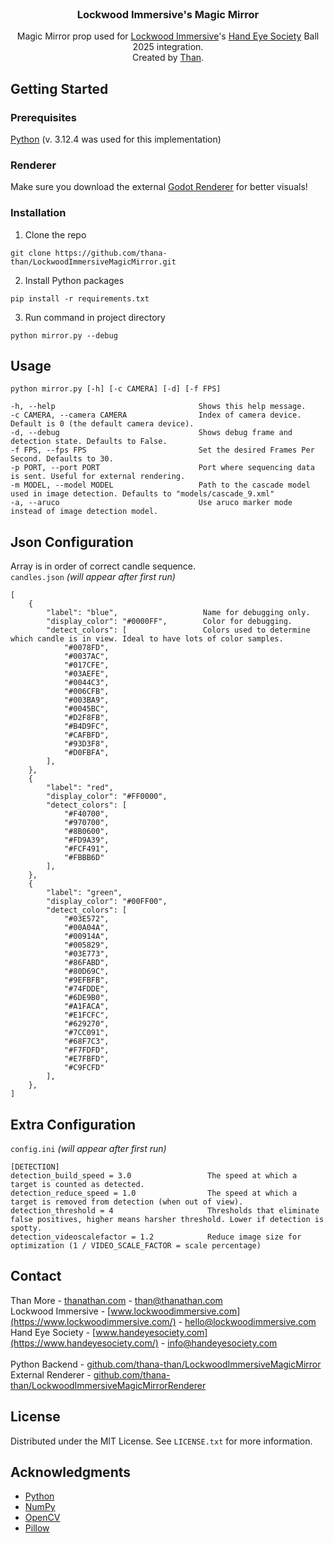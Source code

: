 <br />
<div align="center">
  <h3 align="center">Lockwood Immersive's Magic Mirror</h3>

  <p align="center">
    Magic Mirror prop used for <a href="https://www.lockwoodimmersive.com/">Lockwood Immersive</a>'s <a href="https://www.handeyesociety.com/">Hand Eye Society</a> Ball 2025 integration.
    <br/>
    Created by <a href="https://thanathan.com">Than</a>.
  </p>
</div>

## Getting Started

### Prerequisites

<a href="https://www.python.org/downloads/release/python-3124/">Python</a> (v. 3.12.4 was used for this implementation)

### Renderer
Make sure you download the external <a href="https://github.com/thana-than/LockwoodImmersiveMagicMirrorRenderer">Godot Renderer</a> for better visuals!

### Installation

1. Clone the repo
```
git clone https://github.com/thana-than/LockwoodImmersiveMagicMirror.git
```
2. Install Python packages
```
pip install -r requirements.txt
```
3. Run command in project directory
```
python mirror.py --debug
```
   
## Usage
   ```
   python mirror.py [-h] [-c CAMERA] [-d] [-f FPS]

  -h, --help                                Shows this help message.
  -c CAMERA, --camera CAMERA                Index of camera device. Default is 0 (the default camera device).
  -d, --debug                               Shows debug frame and detection state. Defaults to False.
  -f FPS, --fps FPS                         Set the desired Frames Per Second. Defaults to 30.
  -p PORT, --port PORT                      Port where sequencing data is sent. Useful for external rendering.
  -m MODEL, --model MODEL                   Path to the cascade model used in image detection. Defaults to "models/cascade_9.xml"
  -a, --aruco                               Use aruco marker mode instead of image detection model.
   ```
## Json Configuration
Array is in order of correct candle sequence. </br>
`candles.json` *(will appear after first run)*
```
[
    {
        "label": "blue",                   Name for debugging only.
        "display_color": "#0000FF",        Color for debugging.
        "detect_colors": [                 Colors used to determine which candle is in view. Ideal to have lots of color samples.
            "#0078FD",
            "#0037AC",
            "#017CFE",
            "#03AEFE",
            "#0044C3",
            "#006CFB",
            "#003BA9",
            "#0045BC",
            "#D2F8FB",
            "#B4D9FC",
            "#CAFBFD",
            "#93D3F8",
            "#D0FBFA",
        ],
    },
    {
        "label": "red",
        "display_color": "#FF0000",
        "detect_colors": [
            "#F40700",
            "#970700",
            "#8B0600",
            "#FD9A39",
            "#FCF491",
            "#FBBB6D"
        ],
    },
    {
        "label": "green",
        "display_color": "#00FF00",
        "detect_colors": [
            "#03E572",
            "#00A04A",
            "#00914A",
            "#005829",
            "#03E773",
            "#86FABD",
            "#80D69C",
            "#9EFBFB",
            "#74FDDE",
            "#6DE9B0",
            "#A1FACA",
            "#E1FCFC",
            "#629270",
            "#7CC091",
            "#68F7C3",
            "#F7FDFD",
            "#E7FBFD",
            "#C9FCFD"
        ],
    },
]
```
## Extra Configuration
`config.ini` *(will appear after first run)*
```
[DETECTION]
detection_build_speed = 3.0                 The speed at which a target is counted as detected.
detection_reduce_speed = 1.0                The speed at which a target is removed from detection (when out of view).
detection_threshold = 4                     Thresholds that eliminate false positives, higher means harsher threshold. Lower if detection is spotty.
detection_videoscalefactor = 1.2            Reduce image size for optimization (1 / VIDEO_SCALE_FACTOR = scale percentage)
```
## Contact

Than More - [thanathan.com](https://thanathan.com/) - than@thanathan.com
<br/>
Lockwood Immersive - [www.lockwoodimmersive.com](https://www.lockwoodimmersive.com/) - hello@lockwoodimmersive.com
<br/>
Hand Eye Society - [www.handeyesociety.com](https://www.handeyesociety.com/) - info@handeyesociety.com
<br/><br/>
Python Backend - [github.com/thana-than/LockwoodImmersiveMagicMirror](https://github.com/thana-than/LockwoodImmersiveMagicMirror)
<br/>
External Renderer - [github.com/thana-than/LockwoodImmersiveMagicMirrorRenderer](https://github.com/thana-than/LockwoodImmersiveMagicMirrorRenderer)

## License

Distributed under the MIT License. See `LICENSE.txt` for more information.

## Acknowledgments

* [Python](https://www.python.org/)
* [NumPy](https://pypi.org/project/numpy/)
* [OpenCV](https://pypi.org/project/opencv_python/)
* [Pillow](https://pypi.org/project/Pillow/)
